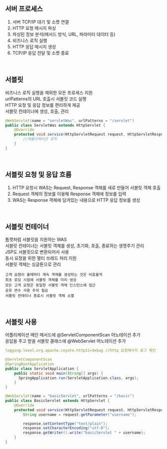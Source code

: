 ## 서버 프로세스
1. 서버 TCP/IP 대기 및 소켓 연결  
2. HTTP 요청 메시지 파싱  
3. 파싱된 정보 분석(메서드 방식, URL, 파라미터 데이터 등)  
4. 비즈니스 로직 실행  
5. HTTP 응답 메시지 생성  
6. TCP/IP 응답 전달 및 소켓 종료  

<br>

## 서블릿 
비즈니스 로직 실행을 제외한 모든 프로세스 지원  
urlPatterns의 URL 호출시 서블릿 코드 실행  
HTTP 요청 및 응답 정보를 편리하게 제공  
서블릿 컨테이너에 생성, 호출, 관리  

````java
@WebServlet(name = "servletWas", urlPatterns = "/servlet")
public class ServletWas extends HttpServlet {
    @Override
    protected void service(HttpServletRequest request, HttpServletResponse, response) {
        //애플리케이션 로직
    }
}
````

<br>

## 서블릿 요청 및 응답 흐름
1. HTTP 요청시 WAS는 Request, Response 객체를 새로 만들어 서블릿 객체 호출  
2. Request 객체의 정보를 이용해 Response 객체에 정보를 입력  
3. WAS는 Response 객체에 담겨있는 내용으로 HTTP 응답 정보를 생성  

<br>

## 서블릿 컨테이너
톰캣처럼 서블릿을 지원하는 WAS  
서블릿 컨테이너는 서블릿 객체를 생성, 초기화, 호출, 종료하는 생명주기 관리  
JSP도 서블릿으로 변환되어서 사용  
동시 요청을 위한 멀티 쓰레드 처리 지원  
서블릿 객체는 싱글톤으로 관리  

    고객 요쳥이 올때마다 계속 객체를 생성하는 것은 비효율적
    최초 로딩 시점에 서블릿 객체를 미리 생성
    모든 고객 요청은 동일한 서블릿 객체 인스턴스에 접근
    공유 변수 사용 주의 필요
    서블릿 컨테이너 종료시 서블릿 객체 소멸

<br>

## 서블릿 사용
어플리케이션 메인 메서드에 @ServletComponentScan 어노테이션 추가  
응답을 주고 받을 서블릿 클래스에 @WebServlet 어노테이션 추가  
  
````yaml
logging.level.org.apache.coyote.http11=debug //http 요청메시지 로그 확인
````

````java
@ServletComponentScan
@SpringBootApplication
public class ServletApplication {
    public static void main(String[] args) {
      SpringApplication.run(ServletApplication.class, args);
    }
}

@WebServlet(name = "basicServlet", urlPatterns = "/basic")
public class BasicServlet extends HttpServlet {
    @Override
    protected void service(HttpServletRequest request, HttpServletResponse response) throws ServletException, IOException {
        String username = request.getParameter("username");

        response.setContentType("text/plain");
        response.setCharacterEncoding("utf-8");
        response.getWriter().write("basicServlet " + username);
    }
}
````

<br>
